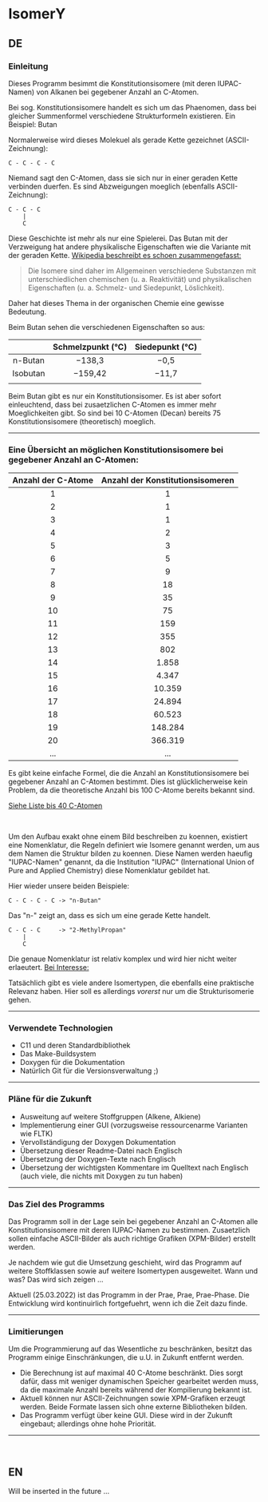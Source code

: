 # IsomerY

## DE

### Einleitung

Dieses Programm besimmt die Konstitutionsisomere (mit deren IUPAC-Namen) von Alkanen bei gegebener Anzahl an C-Atomen.

Bei sog. Konstitutionsisomere handelt es sich um das Phaenomen, dass bei gleicher Summenformel verschiedene
Strukturformeln existieren. Ein Beispiel: Butan
<!-- Wird leider nicht innerhalb eines Absatzes richtig dargestellt :( $C_{4} H_{10}$ -->

Normalerweise wird dieses Molekuel als gerade Kette gezeichnet (ASCII-Zeichnung):

    C - C - C - C

Niemand sagt den C-Atomen, dass sie sich nur in einer geraden Kette verbinden duerfen. Es sind Abzweigungen moeglich (ebenfalls ASCII-Zeichnung):

    C - C - C
        |
        C

Diese Geschichte ist mehr als nur eine Spielerei. Das Butan mit der Verzweigung hat andere physikalische Eigenschaften
wie die Variante mit der geraden Kette. [Wikipedia beschreibt es schoen zusammengefasst:](https://de.wikipedia.org/wiki/Konstitutionsisomere#Konstitutionsisomerie_oder_Strukturisomerie)

> Die Isomere sind daher im Allgemeinen verschiedene Substanzen mit unterschiedlichen chemischen (u. a. Reaktivität) und physikalischen Eigenschaften (u. a. Schmelz- und Siedepunkt, Löslichkeit).

Daher hat dieses Thema in der organischen Chemie eine gewisse Bedeutung.

Beim Butan sehen die verschiedenen Eigenschaften so aus:<br>

|          | Schmelzpunkt (°C) | Siedepunkt (°C) |
|:--------:|:-----------------:|:---------------:|
| n-Butan  |      −138,3       |      −0,5       |
| Isobutan |      −159,42      |      −11,7      |
|          |                   |                 |


Beim Butan gibt es nur ein Konstitutionsisomer. Es ist aber sofort einleuchtend, dass bei zusaetzlichen C-Atomen es
immer mehr Moeglichkeiten gibt. So sind bei 10 C-Atomen (Decan) bereits 75 Konstitutionsisomere (theoretisch) moeglich.

---

### Eine Übersicht an möglichen Konstitutionsisomere bei gegebener Anzahl an C-Atomen:<br>

| Anzahl der C-Atome | Anzahl der Konstitutionsisomeren |
|:------------------:|:--------------------------------:|
|         1          |                1                 |
|         2          |                1                 |
|         3          |                1                 |
|         4          |                2                 |
|         5          |                3                 |
|         6          |                5                 |
|         7          |                9                 |
|         8          |                18                |
|         9          |                35                |
|         10         |                75                |
|         11         |                159               |
|         12         |                355               |
|         13         |                802               |
|         14         |                1.858             |
|         15         |                4.347             |
|         16         |                10.359            |
|         17         |                24.894            |
|         18         |                60.523            |
|         19         |                148.284           |
|         20         |                366.319           |
|         ...        |                ...               |

Es gibt keine einfache Formel, die die Anzahl an Konstitutionsisomere bei gegebener Anzahl an C-Atomen bestimmt. Dies ist glücklicherweise kein Problem, da die theoretische Anzahl bis 100 C-Atome bereits bekannt sind.

[Siehe Liste bis 40 C-Atomen](https://de.wikipedia.org/wiki/Alkane#Anzahl_der_Isomere_von_Alkanen)

<br>

Um den Aufbau exakt ohne einem Bild beschreiben zu koennen, existiert eine Nomenklatur, die Regeln definiert wie
Isomere genannt werden, um aus dem Namen die Struktur bilden zu koennen. Diese Namen werden haeufig "IUPAC-Namen"
genannt, da die Institution "IUPAC" (International Union of Pure and Applied Chemistry) diese Nomenklatur gebildet hat.

Hier wieder unsere beiden Beispiele:

    C - C - C - C -> "n-Butan"

Das "n-" zeigt an, dass es sich um eine gerade Kette handelt.

    C - C - C     -> "2-MethylPropan"
        |
        C

Die genaue Nomenklatur ist relativ komplex und wird hier nicht weiter erlaeutert.
[Bei Interesse:](https://de.wikipedia.org/wiki/Nomenklatur_(Chemie)#Die_IUPAC-Nomenklatur)

Tatsächlich gibt es viele andere Isomertypen, die ebenfalls eine praktische Relevanz haben. Hier soll es allerdings *vorerst* nur um die Strukturisomerie gehen.

---

### Verwendete Technologien

* C11 und deren Standardbibliothek
* Das Make-Buildsystem
* Doxygen für die Dokumentation
* Natürlich Git für die Versionsverwaltung ;)

---

### Pläne für die Zukunft

* Ausweitung auf weitere Stoffgruppen (Alkene, Alkiene)
* Implementierung einer GUI (vorzugsweise ressourcenarme Varianten wie FLTK)
* Vervollständigung der Doxygen Dokumentation
* Übersetzung dieser Readme-Datei nach Englisch
* Übersetzung der Doxygen-Texte nach Englisch
* Übersetzung der wichtigsten Kommentare im Quelltext nach Englisch (auch viele, die nichts mit Doxygen zu tun haben)

---

### Das Ziel des Programms

Das Programm soll in der Lage sein bei gegebener Anzahl an C-Atomen alle Konstitutionsisomere mit deren IUPAC-Namen zu
bestimmen. Zusaetzlich sollen einfache ASCII-Bilder als auch richtige Grafiken (XPM-Bilder) erstellt werden.

Je nachdem wie gut die Umsetzung geschieht, wird das Programm auf weitere Stoffklassen sowie auf weitere Isomertypen
ausgeweitet. Wann und was? Das wird sich zeigen ...

Aktuell (25.03.2022) ist das Programm in der Prae, Prae, Prae-Phase. Die Entwicklung wird kontinuirlich fortgefuehrt,
wenn ich die Zeit dazu finde.<br>

---

### Limitierungen

Um die Programmierung auf das Wesentliche zu beschränken, besitzt das Programm einige Einschränkungen, die u.U. in Zukunft entfernt werden.

* Die Berechnung ist auf maximal 40 C-Atome beschränkt. Dies sorgt dafür, dass mit weniger dynamischen Speicher gearbeitet werden muss, da die maximale Anzahl bereits während der Kompilierung bekannt ist.
* Aktuell können nur ASCII-Zeichnungen sowie XPM-Grafiken erzeugt werden. Beide Formate lassen sich ohne externe Bibliotheken bilden.
* Das Programm verfügt über keine GUI. Diese wird in der Zukunft eingebaut; allerdings ohne hohe Priorität.

---

<br>

## EN

Will be inserted in the future ...
